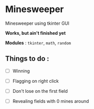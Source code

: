 # Minesweeper
Minesweeper using tkinter GUI <br />


**Works, but ain't finished yet** <br />


**Modules** : `tkinter`, `math`, `random` 



## **Things to do :**
* [ ] Winning
* [ ] Flagging on right click
* [ ] Don't lose on the first field
* [ ] Revealing fields with 0 mines around

